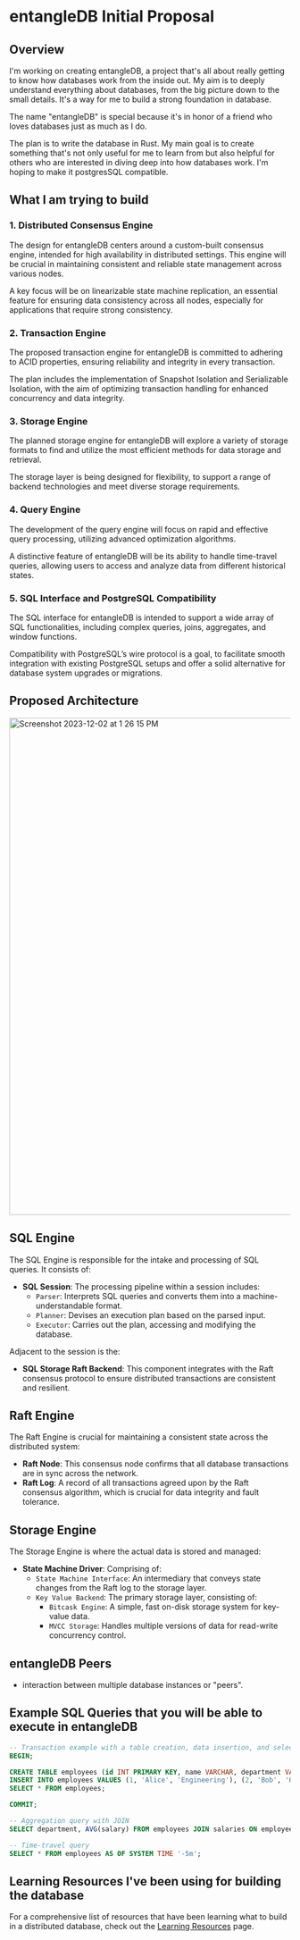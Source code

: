 
# entangleDB Initial Proposal

## Overview

I'm working on creating entangleDB, a project that's all about really getting to know how databases work from the inside out. My aim is to deeply understand everything about databases, from the big picture down to the small details. It's a way for me to build a strong foundation in database.

The name "entangleDB" is special because it's in honor of a friend who loves databases just as much as I do. 

The plan is to write the database in Rust. My main goal is to create something that's not only useful for me to learn from but also helpful for others who are interested in diving deep into how databases work. I'm hoping to make it postgresSQL compatible.

## What I am trying to build

### 1. Distributed Consensus Engine

The design for entangleDB centers around a custom-built consensus engine, intended for high availability in distributed settings. This engine will be crucial in maintaining consistent and reliable state management across various nodes.

A key focus will be on linearizable state machine replication, an essential feature for ensuring data consistency across all nodes, especially for applications that require strong consistency.

### 2. Transaction Engine

 The proposed transaction engine for entangleDB is committed to adhering to ACID properties, ensuring reliability and integrity in every transaction.

The plan includes the implementation of Snapshot Isolation and Serializable Isolation, with the aim of optimizing transaction handling for enhanced concurrency and data integrity.

### 3. Storage Engine

 The planned storage engine for entangleDB will explore a variety of storage formats to find and utilize the most efficient methods for data storage and retrieval.

The storage layer is being designed for flexibility, to support a range of backend technologies and meet diverse storage requirements.

### 4. Query Engine

The development of the query engine will focus on rapid and effective query processing, utilizing advanced optimization algorithms.

A distinctive feature of entangleDB will be its ability to handle time-travel queries, allowing users to access and analyze data from different historical states.

### 5. SQL Interface and PostgreSQL Compatibility

The SQL interface for entangleDB is intended to support a wide array of SQL functionalities, including complex queries, joins, aggregates, and window functions.

Compatibility with PostgreSQL’s wire protocol is a goal, to facilitate smooth integration with existing PostgreSQL setups and offer a solid alternative for database system upgrades or migrations.

## Proposed Architecture
<img width="890" alt="Screenshot 2023-12-02 at 1 26 15 PM" src="https://github.com/TypicalDefender/entangleDB/assets/37482550/f8d262b9-618c-435d-925b-4f992076581f">

## SQL Engine

The SQL Engine is responsible for the intake and processing of SQL queries. It consists of:

- **SQL Session**: The processing pipeline within a session includes:
  - `Parser`: Interprets SQL queries and converts them into a machine-understandable format.
  - `Planner`: Devises an execution plan based on the parsed input.
  - `Executor`: Carries out the plan, accessing and modifying the database.

Adjacent to the session is the:

- **SQL Storage Raft Backend**: This component integrates with the Raft consensus protocol to ensure distributed transactions are consistent and resilient.

## Raft Engine

The Raft Engine is crucial for maintaining a consistent state across the distributed system:

- **Raft Node**: This consensus node confirms that all database transactions are in sync across the network.
- **Raft Log**: A record of all transactions agreed upon by the Raft consensus algorithm, which is crucial for data integrity and fault tolerance.

## Storage Engine

The Storage Engine is where the actual data is stored and managed:

- **State Machine Driver**: Comprising of:
  - `State Machine Interface`: An intermediary that conveys state changes from the Raft log to the storage layer.
  - `Key Value Backend`: The primary storage layer, consisting of:
    - `Bitcask Engine`: A simple, fast on-disk storage system for key-value data.
    - `MVCC Storage`: Handles multiple versions of data for read-write concurrency control.

## entangleDB Peers

- interaction between multiple database instances or "peers".

## Example SQL Queries that you will be able to execute in entangleDB

```sql
-- Transaction example with a table creation, data insertion, and selection
BEGIN;

CREATE TABLE employees (id INT PRIMARY KEY, name VARCHAR, department VARCHAR);
INSERT INTO employees VALUES (1, 'Alice', 'Engineering'), (2, 'Bob', 'HR');
SELECT * FROM employees;

COMMIT;

-- Aggregation query with JOIN
SELECT department, AVG(salary) FROM employees JOIN salaries ON employees.id = salaries.emp_id GROUP BY department;

-- Time-travel query
SELECT * FROM employees AS OF SYSTEM TIME '-5m';
```

## Learning Resources I've been using for building the database

For a comprehensive list of resources that have been learning what to build in a distributed database, check out the [Learning Resources](https://github.com/TypicalDefender/entangleDB/blob/main/learning_resources.md) page.




